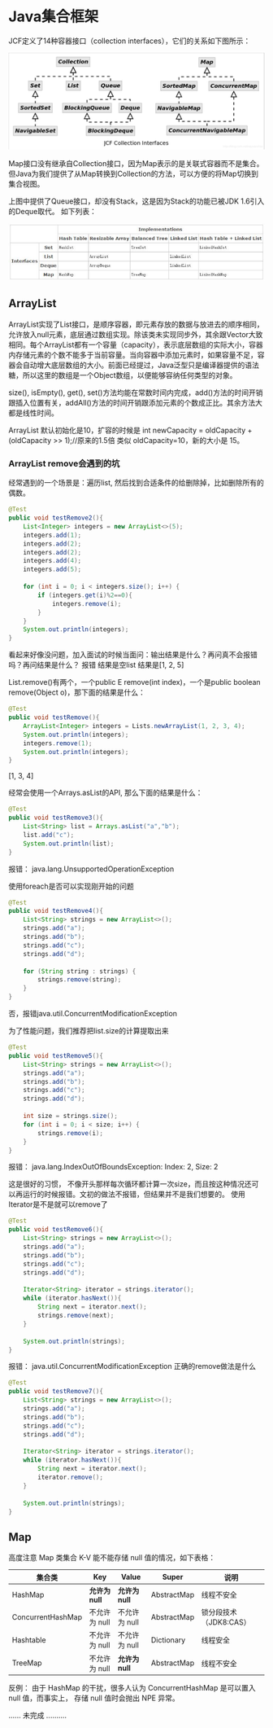 # Java集合框架
JCF定义了14种容器接口（collection interfaces），它们的关系如下图所示：

![输入图片说明](images/jihe.pngimage.png)

Map接口没有继承自Collection接口，因为Map表示的是关联式容器而不是集合。但Java为我们提供了从Map转换到Collection的方法，可以方便的将Map切换到集合视图。

上图中提供了Queue接口，却没有Stack，这是因为Stack的功能已被JDK 1.6引入的Deque取代。
如下列表：

![输入图片说明](images/image1.png)

## ArrayList
ArrayList实现了List接口，是顺序容器，即元素存放的数据与放进去的顺序相同，允许放入null元素，底层通过数组实现。除该类未实现同步外，其余跟Vector大致相同。每个ArrayList都有一个容量（capacity），表示底层数组的实际大小，容器内存储元素的个数不能多于当前容量。当向容器中添加元素时，如果容量不足，容器会自动增大底层数组的大小。前面已经提过，Java泛型只是编译器提供的语法糖，所以这里的数组是一个Object数组，以便能够容纳任何类型的对象。

size(), isEmpty(), get(), set()方法均能在常数时间内完成，add()方法的时间开销跟插入位置有关，addAll()方法的时间开销跟添加元素的个数成正比。其余方法大都是线性时间。

ArrayList 默认初始化是10，扩容的时候是  int newCapacity = oldCapacity + (oldCapacity >> 1);//原来的1.5倍
类似 oldCapacity=10，新的大小是 15。
### ArrayList remove会遇到的坑
经常遇到的一个场景是：遍历list, 然后找到合适条件的给删除掉，比如删除所有的偶数。

```java
@Test
public void testRemove2(){
    List<Integer> integers = new ArrayList<>(5);
    integers.add(1);
    integers.add(2);
    integers.add(2);
    integers.add(4);
    integers.add(5);

    for (int i = 0; i < integers.size(); i++) {
        if (integers.get(i)%2==0){
            integers.remove(i);
        }
    }
    System.out.println(integers);
}
```
看起来好像没问题，加入面试的时候当面问：输出结果是什么？再问真不会报错吗？再问结果是什么？
报错
结果是空list
结果是[1, 2, 5]

List.remove()有两个，一个public E remove(int index)，一个是public boolean remove(Object o)，那下面的结果是什么：

```java
@Test
public void testRemove(){
    ArrayList<Integer> integers = Lists.newArrayList(1, 2, 3, 4);
    System.out.println(integers);
    integers.remove(1);
    System.out.println(integers);
}
```
[1, 3, 4]

经常会使用一个Arrays.asList的API, 那么下面的结果是什么：

```java
@Test
public void testRemove3(){
    List<String> list = Arrays.asList("a","b");
    list.add("c");
    System.out.println(list);
}
```

报错： java.lang.UnsupportedOperationException

使用foreach是否可以实现刚开始的问题

```java
@Test
public void testRemove4(){
    List<String> strings = new ArrayList<>();
    strings.add("a");
    strings.add("b");
    strings.add("c");
    strings.add("d");

    for (String string : strings) {
        strings.remove(string);
    }
}
```
否，报错java.util.ConcurrentModificationException

为了性能问题，我们推荐把list.size的计算提取出来

```java
@Test
public void testRemove5(){
    List<String> strings = new ArrayList<>();
    strings.add("a");
    strings.add("b");
    strings.add("c");
    strings.add("d");

    int size = strings.size();
    for (int i = 0; i < size; i++) {
        strings.remove(i);
    }
}
```

报错： java.lang.IndexOutOfBoundsException: Index: 2, Size: 2

这是很好的习惯， 不像开头那样每次循环都计算一次size，而且按这种情况还可以再运行的时候报错。文初的做法不报错，但结果并不是我们想要的。
使用Iterator是不是就可以remove了
```java
@Test
public void testRemove6(){
    List<String> strings = new ArrayList<>();
    strings.add("a");
    strings.add("b");
    strings.add("c");
    strings.add("d");

    Iterator<String> iterator = strings.iterator();
    while (iterator.hasNext()){
        String next = iterator.next();
        strings.remove(next);
    }

    System.out.println(strings);
}
```
报错： java.util.ConcurrentModificationException
正确的remove做法是什么
```java
@Test
public void testRemove7(){
    List<String> strings = new ArrayList<>();
    strings.add("a");
    strings.add("b");
    strings.add("c");
    strings.add("d");

    Iterator<String> iterator = strings.iterator();
    while (iterator.hasNext()){
        String next = iterator.next();
        iterator.remove();
    }

    System.out.println(strings);
}
```
## Map

高度注意 Map 类集合 K-V 能不能存储 null 值的情况，如下表格：

| 集合类            | Key             | Value           | Super       | 说明                   |
| ----------------- | --------------- | --------------- | ----------- | ---------------------- |
| HashMap           | **允许为 null** | **允许为 null** | AbstractMap | 线程不安全             |
| ConcurrentHashMap | 不允许为 null   | 不允许为 null   | AbstractMap | 锁分段技术（JDK8:CAS） |
| Hashtable         | 不允许为 null   | 不允许为 null   | Dictionary  | 线程安全               |
| TreeMap           | 不允许为 null   | **允许为 null** | AbstractMap | 线程不安全             |

反例： 由于 HashMap 的干扰，很多人认为 ConcurrentHashMap 是可以置入 null 值，而事实上， 存储 null 值时会抛出 NPE 异常。


 ...... 未完成 ..........